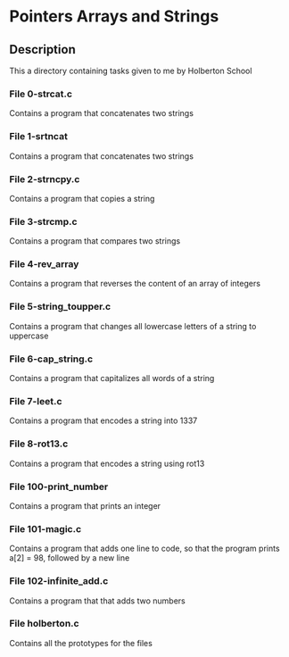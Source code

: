 # Pointers Arrays and Strings

## Description

This a directory containing tasks given to me by Holberton School

### File 0-strcat.c

Contains a program that concatenates two strings

### File 1-srtncat

Contains a program that concatenates two strings

### File 2-strncpy.c

Contains a program that copies a string

### File 3-strcmp.c

Contains a program that compares two strings

### File 4-rev_array

Contains a program that reverses the content of an array of integers

### File 5-string_toupper.c

Contains a program that changes all lowercase letters of a string to uppercase

### File 6-cap_string.c

Contains a program that capitalizes all words of a string

### File 7-leet.c

Contains a program that encodes a string into 1337

### File 8-rot13.c

Contains a program that encodes a string using rot13

### File 100-print_number

Contains a program that prints an integer

### File 101-magic.c

Contains a program that adds one line to code, so that the program prints
a[2] = 98, followed by a new line

### File 102-infinite_add.c

Contains a program that that adds two numbers

### File holberton.c

Contains all the prototypes for the files